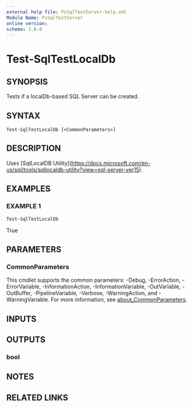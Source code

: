 ```yaml
---
external help file: PsSqlTestServer-help.xml
Module Name: PsSqlTestServer
online version:
schema: 2.0.0
---
```


# Test-SqlTestLocalDb

## SYNOPSIS
Tests if a localDb-based SQL Server can be created.

## SYNTAX

```
Test-SqlTestLocalDb [<CommonParameters>]
```

## DESCRIPTION
Uses \[SqlLocalDB Utility\](https://docs.microsoft.com/en-us/sql/tools/sqllocaldb-utility?view=sql-server-ver15).

## EXAMPLES

### EXAMPLE 1
```
Test-SqlTestLocalDb
```

True

## PARAMETERS

### CommonParameters
This cmdlet supports the common parameters: -Debug, -ErrorAction, -ErrorVariable, -InformationAction, -InformationVariable, -OutVariable, -OutBuffer, -PipelineVariable, -Verbose, -WarningAction, and -WarningVariable. For more information, see [about_CommonParameters](http://go.microsoft.com/fwlink/?LinkID=113216).

## INPUTS

## OUTPUTS

### bool
## NOTES

## RELATED LINKS

